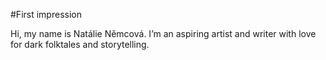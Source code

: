 #First impression



Hi, my name is Natálie Němcová. 
I’m an aspiring artist and writer with love for dark folktales and storytelling. 
